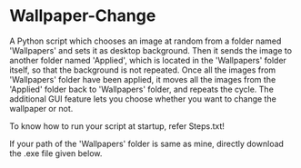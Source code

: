 # Wallpaper-Change
A Python script which chooses an image at random from a folder named 'Wallpapers' and sets it as desktop background. Then it sends the image to another folder named 'Applied', which is located in the 'Wallpapers' folder itself, so that the background is not repeated. Once all the images from 'Wallpapers' folder have been applied, it moves all the images from the 'Applied' folder back to 'Wallpapers' folder, and repeats the cycle. The additional GUI feature lets you choose whether you want to change the wallpaper or not.

To know how to run your script at startup, refer Steps.txt!

If your path of the 'Wallpapers' folder is same as mine, directly download the .exe file given below.
